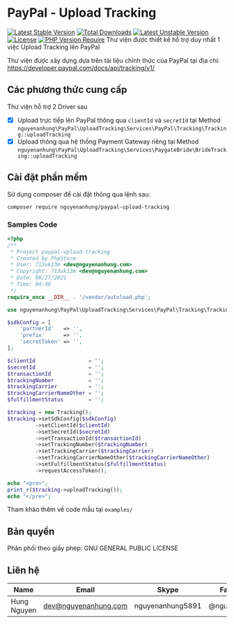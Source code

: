 # PayPal - Upload Tracking

[![Latest Stable Version](http://poser.pugx.org/nguyenanhung/paypal-upload-tracking/v)](https://packagist.org/packages/nguyenanhung/paypal-upload-tracking) [![Total Downloads](http://poser.pugx.org/nguyenanhung/paypal-upload-tracking/downloads)](https://packagist.org/packages/nguyenanhung/paypal-upload-tracking) [![Latest Unstable Version](http://poser.pugx.org/nguyenanhung/paypal-upload-tracking/v/unstable)](https://packagist.org/packages/nguyenanhung/paypal-upload-tracking) [![License](http://poser.pugx.org/nguyenanhung/paypal-upload-tracking/license)](https://packagist.org/packages/nguyenanhung/paypal-upload-tracking) [![PHP Version Require](http://poser.pugx.org/nguyenanhung/paypal-upload-tracking/require/php)](https://packagist.org/packages/nguyenanhung/paypal-upload-tracking)
Thư viện được thiết kế hỗ trợ duy nhất 1 việc Upload Tracking lên PayPal

Thư viện được xây dựng dựa trên tài liệu chính thức của PayPal tại địa chỉ: https://developer.paypal.com/docs/api/tracking/v1/

## Các phương thức cung cấp

Thư viện hỗ trợ 2 Driver sau

- [x] Upload trực tiếp lên PayPal thông qua `clientId` và `secretId` tại Method `nguyenanhung\PayPal\UploadTracking\Services\PayPal\Tracking\Tracking::uploadTracking`
- [x] Upload thông qua hệ thống Payment Gateway riêng tại Method `nguyenanhung\PayPal\UploadTracking\Services\PaygateBride\BrideTracking::uploadTracking`

## Cài đặt phần mềm

Sử dụng composer để cài đặt thông qua lệnh sau:

```shell
composer require nguyenanhung/paypal-upload-tracking
```

### Samples Code

```php
<?php
/**
 * Project paypal-upload-tracking
 * Created by PhpStorm
 * User: 713uk13m <dev@nguyenanhung.com>
 * Copyright: 713uk13m <dev@nguyenanhung.com>
 * Date: 08/27/2021
 * Time: 04:40
 */
require_once __DIR__ . '/vendor/autoload.php';

use nguyenanhung\PayPal\UploadTracking\Services\PayPal\Tracking\Tracking;

$sdkConfig = [
    'partnerId'   => '',
    'prefix'      => '',
    'secretToken' => '',
];

$clientId                 = '';
$secretId                 = '';
$transactionId            = '';
$trackingNumber           = '';
$trackingCarrier          = '';
$trackingCarrierNameOther = '';
$fulfillmentStatus        = '';

$tracking = new Tracking();
$tracking->setSdkConfig($sdkConfig)
         ->setClientId($clientId)
         ->setSecretId($secretId)
         ->setTransactionId($transactionId)
         ->setTrackingNumber($trackingNumber)
         ->setTrackingCarrier($trackingCarrier)
         ->setTrackingCarrierNameOther($trackingCarrierNameOther)
         ->setFulfillmentStatus($fulfillmentStatus)
         ->requestAccessToken();

echo "<pre>";
print_r($tracking->uploadTracking());
echo "</pre>";
```

Tham khảo thêm về code mẫu tại `examples/`

## Bản quyền

Phân phối theo giấy phép: GNU GENERAL PUBLIC LICENSE

## Liên hệ

| Name        | Email                | Skype            | Facebook      |
| ----------- | -------------------- | ---------------- | ------------- |
| Hung Nguyen | dev@nguyenanhung.com | nguyenanhung5891 | @nguyenanhung |
